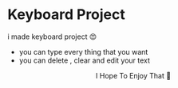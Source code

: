 # Keyboard Project
i made keyboard project 😍

<ul>
    <li>you can type every thing that you want</li>
    <li>you can delete , clear and edit your text</li>
</ul>
<center align='center'>I Hope To Enjoy That 🤗</center>
